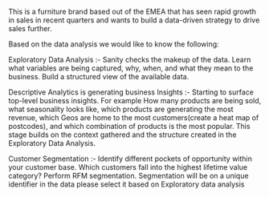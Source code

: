 This is a furniture brand based out of the EMEA that has seen rapid growth in sales in recent quarters and wants to build a data-driven strategy to drive sales further.

Based on the data analysis we would like to know the following:

Exploratory Data Analysis :- Sanity checks the makeup of the data. Learn what variables are being captured, why, when, and what they mean to the business. Build a structured view of the available data.

Descriptive Analytics is generating business Insights :- Starting to surface top-level business insights.
For example How many products are being sold, what seasonality looks like, which products are generating the most revenue, which Geos are home to the most customers(create a heat map of postcodes), and which combination of products is the most popular. This stage builds on the context gathered and the structure created in the Exploratory Data Analysis.

Customer Segmentation :-  Identify different pockets of opportunity within your customer base. Which customers fall into the highest lifetime value category? Perform RFM segmentation. Segmentation will be on a unique identifier in the data please select it based on Exploratory data analysis
